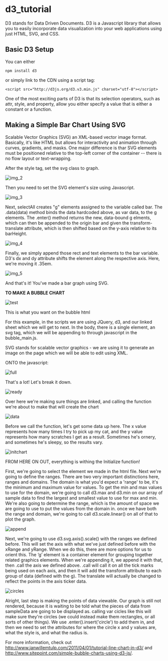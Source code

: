 # d3_tutorial
D3 stands for Data Driven Documents. D3 is a Javascript library that allows you to easily incorporate data visualization into your web applications using just HTML, SVG, and CSS.

## Basic D3 Setup
You can either 
```
npm install d3
```
 or simply link to the CDN using a script tag:
 ```
 <script src="http://d3js.org/d3.v3.min.js" charset="utf-8"></script>
 ```
One of the most exciting parts of D3 is that its selection operators, such as attr, style, and property, allow you either specify a value that is either a constant or a function.

## Making a Simple Bar Chart Using SVG

Scalable Vector Graphics (SVG) an XML-based vector image format. Basically, it's like HTML but allows for interactivity and animation through curves, gradients, and masks. One major difference is thar SVG elements must be positioned relative to the top-left corner of the container -- there is no flow layout or text-wrapping.

After the style tag, set the svg class to graph.

![img_2](https://raw.githubusercontent.com/persephone-d3/d3_tutorial/master/bar-chart-test/img_2.png)

Then you need to set the SVG element's size using Javascript.

![img_3](https://raw.githubusercontent.com/persephone-d3/d3_tutorial/master/bar-chart-test/img_3.png)

Next, selectAll creates "g" elements assigned to the variable called bar. The .data(data) method binds the data hardcoded above, as var data, to the g elements. The .enter() method returns the new, data-bound g elments, which can then be appended to the origin bar and given the transform-translate attribute, which is then shifted based on the y-axis relative to its barHeight.

![img_4](https://raw.githubusercontent.com/persephone-d3/d3_tutorial/master/bar-chart-test/img_4.png)

Finally, we simply append those rect and text elements to the bar variable. D3's dx and dy attribute shifts the element along the respective axis. Here, we're moving it .35em.

![img_5](https://raw.githubusercontent.com/persephone-d3/d3_tutorial/master/bar-chart-test/img_5.png)

And that's it! You've made a bar graph using SVG.

**TO MAKE A BUBBLE CHART**

![test](https://raw.githubusercontent.com/persephone-d3/d3_tutorial/master/md_guides/html.png)

This is what you want on the bubble html

For this example, in the scripts we are using JQuery, d3, and our linked sheet which we will get to next. In the body, there is a single element, an svg tag, which we will be appending to through javascript in the bubble_main.js.

SVG stands for scalable vector graphics - we are using it to generate an image on the page which we will be able to edit using XML.

ONTO the javascript:

![full](https://raw.githubusercontent.com/persephone-d3/d3_tutorial/master/md_guides/full.png)

That's a lot! Let's break it down.

![ready](https://raw.githubusercontent.com/persephone-d3/d3_tutorial/master/md_guides/ready.png)

Over here we're making sure things are linked, and calling the function we're about to make that will create the chart

![data](https://raw.githubusercontent.com/persephone-d3/d3_tutorial/master/md_guides/data.png)

Before we call the function, let's get some data up here. The x value represents how many times I try to pick up my cat, and the y value represents how many scratches I get as a result. Sometimes he's ornery, and sometimes he's sleepy, so the results vary.

![initchart](https://raw.githubusercontent.com/persephone-d3/d3_tutorial/master/md_guides/initchart.png)

FROM HERE ON OUT, everything is withing the Initialize function!

First, we're going to select the element we made in the html file.
Next we're going to define the ranges. There are two very important distinctions here, ranges and domains. The domain is what you'd expect a 'range' to be, it's the minimum and maximum value for values. To get the min and max values to use for the domain, we're going to call d3.max and d3.min on our array of sample data to find the largest and smallest value to use for max and min. We're also going to determine the range, which is the amount of space we are going to use to put the values from the domain in. once we have both the range and domain, we're going to call d3.scale.linear() on all of that to plot the graph. 

![append](https://raw.githubusercontent.com/persephone-d3/d3_tutorial/master/md_guides/append.png)

Next, we're going to use d3.svg.axis().scale() with the ranges we defined before. This will set the axis with what we've just defined before with the xRange and yRange. When we do this, there are more options for us to orient this. The ‘g’ element is a container element for grouping together related graphics elements. When we're appending it, we append it with that, then .call the axis we defined above. .call will call it on all the tick marks being used on each axis, and then it will add the transform attribute to each group of data (defined with the g). The translate will actually be changed to reflect the points in the axis ticker data.

![circles](https://raw.githubusercontent.com/persephone-d3/d3_tutorial/master/md_guides/defining_circles.png)

Alright, last step is making the points of data viewable. Our graph is still not rendered, because it is waiting to be told what the pieces of data from sampleData are going to be displayed as. calling var cicles like this will make sure they're circles (we could instead make them rectangles, or all sorts of other things). We use .enter().insert('circle') to add them in, and then we need to set the attributes for where the circle x and y values are, what the style is, and what the radius is.

For more information, check out http://www.janwillemtulp.com/2011/04/01/tutorial-line-chart-in-d3/ and http://www.sitepoint.com/simple-bubble-charts-using-d3-js/.

